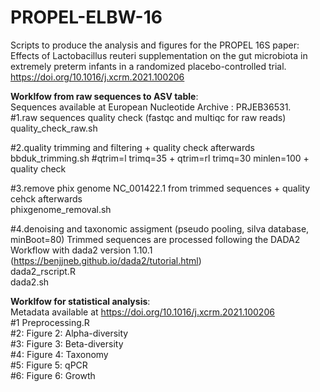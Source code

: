 # PROPEL-ELBW-16
Scripts to produce the analysis and figures for the PROPEL 16S paper: <br>
Effects of Lactobacillus reuteri supplementation on the gut microbiota in extremely preterm infants in a randomized placebo-controlled trial.<br>
https://doi.org/10.1016/j.xcrm.2021.100206

**Worklfow from raw sequences to ASV table**: <br> 
Sequences available at European Nucleotide Archive : PRJEB36531.<br>
#1.raw sequences quality check (fastqc and multiqc for raw reads) <br>
quality_check_raw.sh <br>

#2.quality trimming and filtering + quality check afterwards <br>
bbduk_trimming.sh #qtrim=l trimq=35 + qtrim=rl trimq=30 minlen=100 + quality check <br>

#3.remove phix genome NC_001422.1 from trimmed sequences + quality cehck afterwards <br>
phixgenome_removal.sh

#4.denoising and taxonomic assigment (pseudo pooling, silva database, minBoot=80)
Trimmed sequences are processed following the DADA2 Workflow with dada2 version 1.10.1 (https://benjjneb.github.io/dada2/tutorial.html) <br>
dada2_rscript.R <br>
dada2.sh

**Worklfow for statistical analysis**:<br>
Metadata available at https://doi.org/10.1016/j.xcrm.2021.100206 <br>
#1 Preprocessing.R <br>
#2: Figure 2: Alpha-diversity <br>
#3: Figure 3: Beta-diversity <br>
#4: Figure 4: Taxonomy <br>
#5: Figure 5: qPCR <br>
#6: Figure 6: Growth <br>


